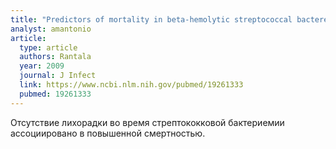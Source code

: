 ```yaml
---
title: "Predictors of mortality in beta-hemolytic streptococcal bacteremia: a population-based study"
analyst: amantonio
article:
  type: article
  authors: Rantala
  year: 2009
  journal: J Infect
  link: https://www.ncbi.nlm.nih.gov/pubmed/19261333
  pubmed: 19261333
---
```


Отсутствие лихорадки во время стрептококковой бактериемии ассоциировано в повышенной смертностью.
